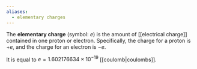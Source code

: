 ```yaml
---
aliases:
  - elementary charges
---
```

The **elementary charge** (symbol: $e$) is the amount of [[electrical charge]] contained in one proton or electron. Specifically, the charge for a proton is $+e$, and the charge for an electron is $-e$.

It is equal to $e = 1.602176634 × 10^{-19}$ [[coulomb|coulombs]].

